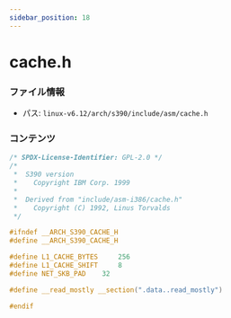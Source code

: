 ```yaml
---
sidebar_position: 18
---
```

# cache.h

### ファイル情報

- パス: `linux-v6.12/arch/s390/include/asm/cache.h`

### コンテンツ

```h
/* SPDX-License-Identifier: GPL-2.0 */
/*
 *  S390 version
 *    Copyright IBM Corp. 1999
 *
 *  Derived from "include/asm-i386/cache.h"
 *    Copyright (C) 1992, Linus Torvalds
 */

#ifndef __ARCH_S390_CACHE_H
#define __ARCH_S390_CACHE_H

#define L1_CACHE_BYTES     256
#define L1_CACHE_SHIFT     8
#define NET_SKB_PAD	   32

#define __read_mostly __section(".data..read_mostly")

#endif

```

